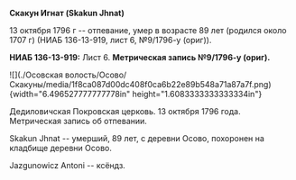 **Скакун Игнат (Skakun Jhnat)**

13 октября 1796 г -- отпевание, умер в возрасте 89 лет (родился около
1707 г) (НИАБ 136-13-919, лист 6, №9/1796-у (ориг)).

**НИАБ 136-13-919:** Лист 6. **Метрическая запись №9/1796-у (ориг).**

![](./Осовская волость/Осово/Скакуны/media/1f8ca087d00dc408f0ca6b22e89b548a71a87a7f.png){width="6.496527777777778in"
height="1.6083333333333334in"}

Дедиловичская Покровская церковь. 13 октября 1796 года. Метрическая
запись об отпевании.

Skakun Jhnat -- умерший, 89 лет, с деревни Осово, похоронен на кладбище
деревни Осово.

Jazgunowicz Antoni -- ксёндз.
